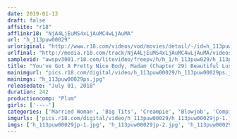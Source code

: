 ```yaml
---
date: 2019-01-13
draft: false
affsite: "r18"
afflinkr18: "NjA4LjEuMS4xLjAuMC4wLjAuMA"
url: "h_113puw00029"
urloriginal: "http://www.r18.com/videos/vod/movies/detail/-/id=h_113puw00029"
urlfinal: "http://media.r18.com/track/NjA4LjEuMS4xLjAuMC4wLjAuMA/videos/vod/movies/detail/-/id=h_113puw00029"
samplevid: "awspv3001.r18.com/litevideo/freepv/h/h_1/h_113puw029/h_113puw029_dmb_w.mp4"
title: "You've Got A Pretty Nice Body, Madam (Chapter 29) Beautiful Lustful Wives Whose Lower Body Won't Stop Throbbing (10 Women)"
mainimgurl: "pics.r18.com/digital/video/h_113puw00029/h_113puw00029ps.jpg"
mainimgs: "h_113puw00029ps.jpg"
releasedate: "July 01, 2018"
duration: 242
productioncomp: "Plum"
girls: ['----']
categories: ['Married Woman', 'Big Tits', 'Creampie', 'Blowjob', 'Compilation', 'Over 4 Hours']
imgurls: ['pics.r18.com/digital/video/h_113puw00029/h_113puw00029jp-1.jpg', 'pics.r18.com/digital/video/h_113puw00029/h_113puw00029jp-2.jpg', 'pics.r18.com/digital/video/h_113puw00029/h_113puw00029jp-3.jpg', 'pics.r18.com/digital/video/h_113puw00029/h_113puw00029jp-4.jpg', 'pics.r18.com/digital/video/h_113puw00029/h_113puw00029jp-5.jpg', 'pics.r18.com/digital/video/h_113puw00029/h_113puw00029jp-6.jpg', 'pics.r18.com/digital/video/h_113puw00029/h_113puw00029jp-7.jpg', 'pics.r18.com/digital/video/h_113puw00029/h_113puw00029jp-8.jpg', 'pics.r18.com/digital/video/h_113puw00029/h_113puw00029jp-9.jpg', 'pics.r18.com/digital/video/h_113puw00029/h_113puw00029jp-10.jpg', 'pics.r18.com/digital/video/h_113puw00029/h_113puw00029jp-11.jpg', 'pics.r18.com/digital/video/h_113puw00029/h_113puw00029jp-12.jpg', 'pics.r18.com/digital/video/h_113puw00029/h_113puw00029jp-13.jpg', 'pics.r18.com/digital/video/h_113puw00029/h_113puw00029jp-14.jpg', 'pics.r18.com/digital/video/h_113puw00029/h_113puw00029jp-15.jpg', 'pics.r18.com/digital/video/h_113puw00029/h_113puw00029jp-16.jpg', 'pics.r18.com/digital/video/h_113puw00029/h_113puw00029jp-17.jpg', 'pics.r18.com/digital/video/h_113puw00029/h_113puw00029jp-18.jpg', 'pics.r18.com/digital/video/h_113puw00029/h_113puw00029jp-19.jpg', 'pics.r18.com/digital/video/h_113puw00029/h_113puw00029jp-20.jpg']
imgs: ['h_113puw00029jp-1.jpg', 'h_113puw00029jp-2.jpg', 'h_113puw00029jp-3.jpg', 'h_113puw00029jp-4.jpg', 'h_113puw00029jp-5.jpg', 'h_113puw00029jp-6.jpg', 'h_113puw00029jp-7.jpg', 'h_113puw00029jp-8.jpg', 'h_113puw00029jp-9.jpg', 'h_113puw00029jp-10.jpg', 'h_113puw00029jp-11.jpg', 'h_113puw00029jp-12.jpg', 'h_113puw00029jp-13.jpg', 'h_113puw00029jp-14.jpg', 'h_113puw00029jp-15.jpg', 'h_113puw00029jp-16.jpg', 'h_113puw00029jp-17.jpg', 'h_113puw00029jp-18.jpg', 'h_113puw00029jp-19.jpg', 'h_113puw00029jp-20.jpg']
---
```

